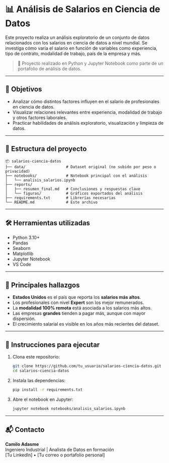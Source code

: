 # 📊 Análisis de Salarios en Ciencia de Datos

Este proyecto realiza un análisis exploratorio de un conjunto de datos relacionados con los salarios en ciencia de datos a nivel mundial. Se investiga cómo varía el salario en función de variables como experiencia, tipo de contrato, modalidad de trabajo, país de la empresa y más.

> 🧠 Proyecto realizado en Python y Jupyter Notebook como parte de un portafolio de análisis de datos.

---

## 🎯 Objetivos

- Analizar cómo distintos factores influyen en el salario de profesionales en ciencia de datos.
- Visualizar relaciones relevantes entre experiencia, modalidad de trabajo y otros factores laborales.
- Practicar habilidades de análisis exploratorio, visualización y limpieza de datos.

---

## 📁 Estructura del proyecto

```
📦 salarios-ciencia-datos
├── data/                  # Dataset original (no subido por peso o privacidad)
├── notebooks/             # Notebook principal con el análisis
│   └── analisis_salarios.ipynb
├── reports/
│   ├── resumen_final.md   # Conclusiones y respuestas clave
│   └── figuras/           # Gráficos exportados del análisis
├── requirements.txt       # Librerías necesarias
└── README.md              # Este archivo
```

---

## 🛠️ Herramientas utilizadas

- Python 3.10+
- Pandas
- Seaborn
- Matplotlib
- Jupyter Notebook
- VS Code

---

## 📌 Principales hallazgos

- **Estados Unidos** es el país que reporta los **salarios más altos**.
- Los profesionales con nivel **Expert** son los mejor remunerados.
- La **modalidad 100% remota** está asociada a los salarios más altos.
- Las empresas **grandes** tienden a pagar más, aunque con mayor dispersión.
- El crecimiento salarial es visible en los años más recientes del dataset.

---

## 🚀 Instrucciones para ejecutar

1. Clona este repositorio:
   ```bash
   git clone https://github.com/tu_usuario/salarios-ciencia-datos.git
   cd salarios-ciencia-datos
   ```

2. Instala las dependencias:
   ```bash
   pip install -r requirements.txt
   ```

3. Abre el notebook en Jupyter:
   ```bash
   jupyter notebook notebooks/analisis_salarios.ipynb
   ```

---

## 📬 Contacto

**Camilo Adasme**  
Ingeniero Industrial | Analista de Datos en formación  
[Tu LinkedIn] • [Tu correo o portafolio personal]
